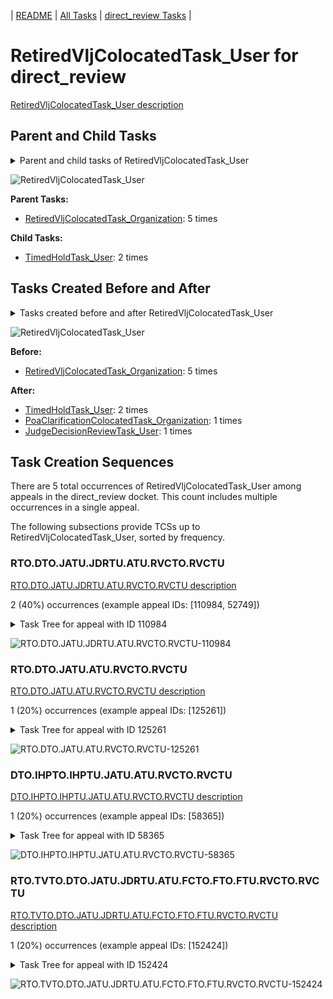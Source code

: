 <!-- DO NOT EDIT THIS FILE.  This file is autogenerated. -->
| [README](../README.md) | [All Tasks](../alltasks.md) | [direct_review Tasks](tasklist.md) |

# RetiredVljColocatedTask_User for direct_review

[RetiredVljColocatedTask_User description](../descr/RetiredVljColocatedTask_User.md)

## Parent and Child Tasks

<details><summary markdown='span'>Parent and child tasks of RetiredVljColocatedTask_User
</summary>

```
digraph G {
rankdir=LR;
node [shape=box]
"RetiredVljColocatedTask_User" -> "TimedHoldTask_User" [label=2]
"RetiredVljColocatedTask_Organization" -> "RetiredVljColocatedTask_User" [label=5]
}
```
</details>

![RetiredVljColocatedTask_User](dot/RetiredVljColocatedTask_User-parentchild.dot.png)

**Parent Tasks:**

   * [RetiredVljColocatedTask_Organization](RetiredVljColocatedTask_Organization.md): 5 times

**Child Tasks:**

   * [TimedHoldTask_User](TimedHoldTask_User.md): 2 times

## Tasks Created Before and After

<details><summary markdown='span'>Tasks created before and after RetiredVljColocatedTask_User</summary>

```
digraph G {
rankdir=LR;

"RetiredVljColocatedTask_User" -> "TimedHoldTask_User" [label=2]
"RetiredVljColocatedTask_User" -> "PoaClarificationColocatedTask_Organization" [label=1]
"RetiredVljColocatedTask_User" -> "JudgeDecisionReviewTask_User" [label=1]
"RetiredVljColocatedTask_Organization" -> "RetiredVljColocatedTask_User" [label=5]
}
```
</details>

![RetiredVljColocatedTask_User](dot/RetiredVljColocatedTask_User.dot.png)

**Before:**

   * [RetiredVljColocatedTask_Organization](RetiredVljColocatedTask_Organization.md): 5 times

**After:**

   * [TimedHoldTask_User](TimedHoldTask_User.md): 2 times
   * [PoaClarificationColocatedTask_Organization](PoaClarificationColocatedTask_Organization.md): 1 times
   * [JudgeDecisionReviewTask_User](JudgeDecisionReviewTask_User.md): 1 times

## Task Creation Sequences

There are 5 total occurrences of RetiredVljColocatedTask_User among appeals in the direct_review docket.  This count includes multiple occurrences in a single appeal.

The following subsections provide TCSs up to RetiredVljColocatedTask_User, sorted by frequency.

### RTO.DTO.JATU.JDRTU.ATU.RVCTO.RVCTU

[RTO.DTO.JATU.JDRTU.ATU.RVCTO.RVCTU description](../descr/RTO.DTO.JATU.JDRTU.ATU.RVCTO.RVCTU.md)

2 (40%) occurrences (example appeal IDs: [110984, 52749])

<details><summary markdown='span'>Task Tree for appeal with ID 110984</summary>

```
@startuml
skinparam {
  ObjectBorderColor #555
  ObjectBorderThickness 0
  ObjectFontStyle bold
  ObjectFontSize 14
  ObjectAttributeFontColor #333
  ObjectAttributeFontSize 12
}
  object 0.RootTask #8dd3c7 {
Organization
}
  object 1.DistributionTask #ffffb3 {
Organization
}
  object 2.JudgeAssignTask #ccebc5 {
User
}
  object 3.JudgeDecisionReviewTask #d9d9d9 {
User
}
  object 4.AttorneyTask #bc80bd {
User
}
  object 5.RetiredVljColocatedTask #1f77b4 {
Organization
}
  object 6.RetiredVljColocatedTask #1f77b4 {
User  <back:white>    </back>
}
  object 7.TimedHoldTask #fccde5 {
User
}
0.RootTask -- 1.DistributionTask
0.RootTask -- 2.JudgeAssignTask
0.RootTask -- 3.JudgeDecisionReviewTask
3.JudgeDecisionReviewTask -- 4.AttorneyTask
4.AttorneyTask -- 5.RetiredVljColocatedTask
5.RetiredVljColocatedTask -- 6.RetiredVljColocatedTask
6.RetiredVljColocatedTask -- 7.TimedHoldTask
@enduml
```
</details>

![RTO.DTO.JATU.JDRTU.ATU.RVCTO.RVCTU-110984](uml/RTO.DTO.JATU.JDRTU.ATU.RVCTO.RVCTU-110984.png)

### RTO.DTO.JATU.ATU.RVCTO.RVCTU

[RTO.DTO.JATU.ATU.RVCTO.RVCTU description](../descr/RTO.DTO.JATU.ATU.RVCTO.RVCTU.md)

1 (20%) occurrences (example appeal IDs: [125261])

<details><summary markdown='span'>Task Tree for appeal with ID 125261</summary>

```
@startuml
skinparam {
  ObjectBorderColor #555
  ObjectBorderThickness 0
  ObjectFontStyle bold
  ObjectFontSize 14
  ObjectAttributeFontColor #333
  ObjectAttributeFontSize 12
}
  object 0.RootTask #8dd3c7 {
Organization
}
  object 1.DistributionTask #ffffb3 {
Organization
}
  object 2.JudgeAssignTask #ccebc5 {
User
}
  object 3.JudgeDecisionReviewTask #d9d9d9 {
User
}
  object 4.AttorneyTask #bc80bd {
User
}
  object 5.RetiredVljColocatedTask #1f77b4 {
Organization
}
  object 6.RetiredVljColocatedTask #1f77b4 {
User  <back:white>    </back>
}
  object 7.JudgeDecisionReviewTask #d9d9d9 {
User
}
  object 8.JudgeDecisionReviewTask #d9d9d9 {
User
}
  object 9.BvaDispatchTask #b3de69 {
Organization
}
  object 10.BvaDispatchTask #b3de69 {
User
}
0.RootTask -- 1.DistributionTask
0.RootTask -- 2.JudgeAssignTask
0.RootTask -- 3.JudgeDecisionReviewTask
8.JudgeDecisionReviewTask -- 4.AttorneyTask
4.AttorneyTask -- 5.RetiredVljColocatedTask
5.RetiredVljColocatedTask -- 6.RetiredVljColocatedTask
0.RootTask -- 7.JudgeDecisionReviewTask
0.RootTask -- 8.JudgeDecisionReviewTask
0.RootTask -- 9.BvaDispatchTask
9.BvaDispatchTask -- 10.BvaDispatchTask
@enduml
```
</details>

![RTO.DTO.JATU.ATU.RVCTO.RVCTU-125261](uml/RTO.DTO.JATU.ATU.RVCTO.RVCTU-125261.png)

### DTO.IHPTO.IHPTU.JATU.ATU.RVCTO.RVCTU

[DTO.IHPTO.IHPTU.JATU.ATU.RVCTO.RVCTU description](../descr/DTO.IHPTO.IHPTU.JATU.ATU.RVCTO.RVCTU.md)

1 (20%) occurrences (example appeal IDs: [58365])

<details><summary markdown='span'>Task Tree for appeal with ID 58365</summary>

```
@startuml
skinparam {
  ObjectBorderColor #555
  ObjectBorderThickness 0
  ObjectFontStyle bold
  ObjectFontSize 14
  ObjectAttributeFontColor #333
  ObjectAttributeFontSize 12
}
  object 0.RootTask #8dd3c7 {
Organization
}
  object 1.TrackVeteranTask #bebada {
Organization
}
  object 2.DistributionTask #ffffb3 {
Organization
}
  object 3.InformalHearingPresentationTask #fdb462 {
Organization
}
  object 4.InformalHearingPresentationTask #fdb462 {
User
}
  object 5.JudgeAssignTask #ccebc5 {
User
}
  object 6.JudgeDecisionReviewTask #d9d9d9 {
User
}
  object 7.AttorneyTask #bc80bd {
User
}
  object 8.RetiredVljColocatedTask #1f77b4 {
Organization
}
  object 9.RetiredVljColocatedTask #1f77b4 {
User  <back:white>    </back>
}
  object 10.TimedHoldTask #fccde5 {
User
}
0.RootTask -- 1.TrackVeteranTask
0.RootTask -- 2.DistributionTask
2.DistributionTask -- 3.InformalHearingPresentationTask
3.InformalHearingPresentationTask -- 4.InformalHearingPresentationTask
0.RootTask -- 5.JudgeAssignTask
0.RootTask -- 6.JudgeDecisionReviewTask
6.JudgeDecisionReviewTask -- 7.AttorneyTask
7.AttorneyTask -- 8.RetiredVljColocatedTask
8.RetiredVljColocatedTask -- 9.RetiredVljColocatedTask
9.RetiredVljColocatedTask -- 10.TimedHoldTask
@enduml
```
</details>

![DTO.IHPTO.IHPTU.JATU.ATU.RVCTO.RVCTU-58365](uml/DTO.IHPTO.IHPTU.JATU.ATU.RVCTO.RVCTU-58365.png)

### RTO.TVTO.DTO.JATU.JDRTU.ATU.FCTO.FTO.FTU.RVCTO.RVCTU

[RTO.TVTO.DTO.JATU.JDRTU.ATU.FCTO.FTO.FTU.RVCTO.RVCTU description](../descr/RTO.TVTO.DTO.JATU.JDRTU.ATU.FCTO.FTO.FTU.RVCTO.RVCTU.md)

1 (20%) occurrences (example appeal IDs: [152424])

<details><summary markdown='span'>Task Tree for appeal with ID 152424</summary>

```
@startuml
skinparam {
  ObjectBorderColor #555
  ObjectBorderThickness 0
  ObjectFontStyle bold
  ObjectFontSize 14
  ObjectAttributeFontColor #333
  ObjectAttributeFontSize 12
}
  object 0.RootTask #8dd3c7 {
Organization
}
  object 1.TrackVeteranTask #bebada {
Organization
}
  object 2.DistributionTask #ffffb3 {
Organization
}
  object 3.JudgeAssignTask #ccebc5 {
User
}
  object 4.JudgeDecisionReviewTask #d9d9d9 {
User
}
  object 5.AttorneyTask #bc80bd {
User
}
  object 6.FoiaColocatedTask #fccde5 {
Organization
}
  object 7.FoiaTask #fb8072 {
Organization
}
  object 8.FoiaTask #fb8072 {
User
}
  object 9.RetiredVljColocatedTask #1f77b4 {
Organization
}
  object 10.RetiredVljColocatedTask #1f77b4 {
User  <back:white>    </back>
}
  object 11.TimedHoldTask #fccde5 {
User
}
  object 12.EvidenceOrArgumentMailTask #ffffb3 {
Organization
}
  object 13.EvidenceOrArgumentMailTask #ffffb3 {
Organization
}
  object 14.EvidenceOrArgumentMailTask #ffffb3 {
User
}
0.RootTask -- 1.TrackVeteranTask
0.RootTask -- 2.DistributionTask
0.RootTask -- 3.JudgeAssignTask
0.RootTask -- 4.JudgeDecisionReviewTask
4.JudgeDecisionReviewTask -- 5.AttorneyTask
5.AttorneyTask -- 6.FoiaColocatedTask
6.FoiaColocatedTask -- 7.FoiaTask
7.FoiaTask -- 8.FoiaTask
5.AttorneyTask -- 9.RetiredVljColocatedTask
9.RetiredVljColocatedTask -- 10.RetiredVljColocatedTask
10.RetiredVljColocatedTask -- 11.TimedHoldTask
0.RootTask -- 12.EvidenceOrArgumentMailTask
0.RootTask -- 13.EvidenceOrArgumentMailTask
12.EvidenceOrArgumentMailTask -- 14.EvidenceOrArgumentMailTask
@enduml
```
</details>

![RTO.TVTO.DTO.JATU.JDRTU.ATU.FCTO.FTO.FTU.RVCTO.RVCTU-152424](uml/RTO.TVTO.DTO.JATU.JDRTU.ATU.FCTO.FTO.FTU.RVCTO.RVCTU-152424.png)

